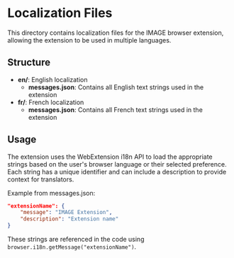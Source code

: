 # Localization Files

This directory contains localization files for the IMAGE browser extension, allowing the extension to be used in multiple languages.

## Structure

- **en/**: English localization
  - **messages.json**: Contains all English text strings used in the extension
- **fr/**: French localization
  - **messages.json**: Contains all French text strings used in the extension

## Usage

The extension uses the WebExtension i18n API to load the appropriate strings based on the user's browser language or their selected preference. Each string has a unique identifier and can include a description to provide context for translators.

Example from messages.json:
```json
"extensionName": {
    "message": "IMAGE Extension",
    "description": "Extension name"
}
```

These strings are referenced in the code using `browser.i18n.getMessage("extensionName")`.

